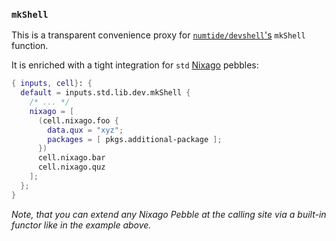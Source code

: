 ### `mkShell`

This is a transparent convenience proxy for [`numtide/devshell`'s][numtide-devshell] `mkShell` function.

It is enriched with a tight integration for `std` [Nixago][nixago] pebbles:

```nix
{ inputs, cell}: {
  default = inputs.std.lib.dev.mkShell {
    /* ... */
    nixago = [
      (cell.nixago.foo {
        data.qux = "xyz";
        packages = [ pkgs.additional-package ];
      })
      cell.nixago.bar
      cell.nixago.quz
    ];
  };
}
```

_Note, that you can extend any Nixago Pebble at the calling site
via a built-in functor like in the example above._

[nixago]: https://github.com/nix-community/nixago
[numtide-devshell]: https://github.com/numtide/devshell
